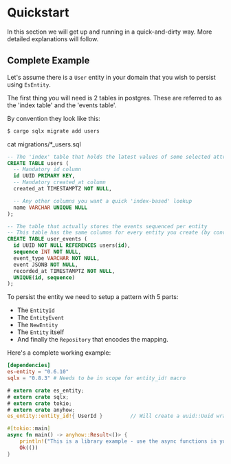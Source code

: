 # Quickstart

In this section we will get up and running in a quick-and-dirty way.
More detailed explanations will follow.

## Complete Example

Let's assume there is a `User` entity in your domain that you wish to persist using `EsEntity`.

The first thing you will need is 2 tables in postgres.
These are referred to as the 'index table' and the 'events table'.

By convention they look like this:

```bash
$ cargo sqlx migrate add users
```

cat migrations/*_users.sql
```sql
-- The 'index' table that holds the latest values of some selected attributes.
CREATE TABLE users (
  -- Mandatory id column
  id UUID PRIMARY KEY,
  -- Mandatory created_at column
  created_at TIMESTAMPTZ NOT NULL,

  -- Any other columns you want a quick 'index-based' lookup
  name VARCHAR UNIQUE NULL
);

-- The table that actually stores the events sequenced per entity
-- This table has the same columns for every entity you create (by convention named `<entity>_events`).
CREATE TABLE user_events (
  id UUID NOT NULL REFERENCES users(id),
  sequence INT NOT NULL,
  event_type VARCHAR NOT NULL,
  event JSONB NOT NULL,
  recorded_at TIMESTAMPTZ NOT NULL,
  UNIQUE(id, sequence)
);
```

To persist the entity we need to setup a pattern with 5 parts:
- The `EntityId`
- The `EntityEvent`
- The `NewEntity`
- The `Entity` itself
- And finally the `Repository` that encodes the mapping.

Here's a complete working example:
```toml
[dependencies]
es-entity = "0.6.10"
sqlx = "0.8.3" # Needs to be in scope for entity_id! macro
```

```rust
# extern crate es_entity;
# extern crate sqlx;
# extern crate tokio;
# extern crate anyhow;
es_entity::entity_id!{ UserId }         // Will create a uuid::Uuid wrapper type. 

#[tokio::main]
async fn main() -> anyhow::Result<()> {
    println!("This is a library example - use the async functions in your application");
    Ok(())
}
```

